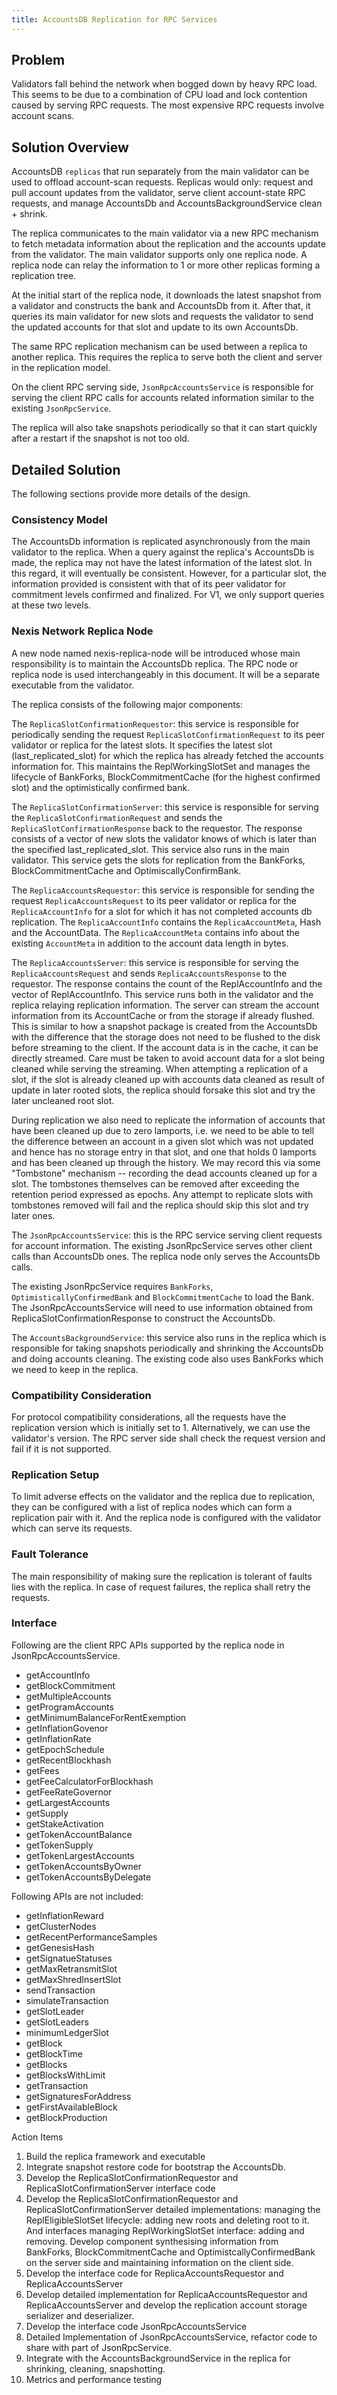 ```yaml
---
title: AccountsDB Replication for RPC Services
---
```


## Problem

Validators fall behind the network when bogged down by heavy RPC load. This
seems to be due to a combination of CPU load and lock contention caused by
serving RPC requests. The most expensive RPC requests involve account scans.

## Solution Overview

AccountsDB `replicas` that run separately from the main validator can be used to
offload account-scan requests. Replicas would only: request and pull account
updates from the validator, serve client account-state RPC requests, and manage
AccountsDb and AccountsBackgroundService clean + shrink.

The replica communicates to the main validator via a new RPC mechanism to fetch
metadata information about the replication and the accounts update from the validator.
The main validator supports only one replica node. A replica node can relay the
information to 1 or more other replicas forming a replication tree.

At the initial start of the replica node, it downloads the latest snapshot
from a validator and constructs the bank and AccountsDb from it. After that, it queries
its main validator for new slots and requests the validator to send the updated
accounts for that slot and update to its own AccountsDb.

The same RPC replication mechanism can be used between a replica to another replica.
This requires the replica to serve both the client and server in the replication model.

On the client RPC serving side, `JsonRpcAccountsService` is responsible for serving
the client RPC calls for accounts related information similar to the existing
`JsonRpcService`.

The replica will also take snapshots periodically so that it can start quickly after
a restart if the snapshot is not too old.

## Detailed Solution
The following sections provide more details of the design.

### Consistency Model
The AccountsDb information is replicated asynchronously from the main validator to the replica.
When a query against the replica's AccountsDb is made, the replica may not have the latest
information of the latest slot. In this regard, it will eventually be consistent. However, for
a particular slot, the information provided is consistent with that of its peer validator
for commitment levels confirmed and finalized. For V1, we only support queries at these two
levels.

### Nexis Network Replica Node
A new node named nexis-replica-node will be introduced whose main responsibility is to maintain
the AccountsDb replica. The RPC node or replica node is used interchangeably in this document.
It will be a separate executable from the validator.

The replica consists of the following major components:

The `ReplicaSlotConfirmationRequestor`: this service is responsible for periodically sending the
request `ReplicaSlotConfirmationRequest` to its peer validator or replica for the latest slots.
It specifies the latest slot (last_replicated_slot) for which the replica has already
fetched the accounts information for. This maintains the ReplWorkingSlotSet and manages
the lifecycle of BankForks, BlockCommitmentCache (for the highest confirmed slot) and
the optimistically confirmed bank.

The `ReplicaSlotConfirmationServer`: this service is responsible for serving the
`ReplicaSlotConfirmationRequest` and sends the `ReplicaSlotConfirmationResponse` back to the requestor.
The response consists of a vector of new slots the validator knows of which is later than the
specified last_replicated_slot. This service also runs in the main validator. This service
gets the slots for replication from the BankForks, BlockCommitmentCache and OptimiscallyConfirmBank.

The `ReplicaAccountsRequestor`: this service is responsible for sending the request
`ReplicaAccountsRequest` to its peer validator or replica for the `ReplicaAccountInfo` for a
slot for which it has not completed accounts db replication. The `ReplicaAccountInfo` contains
the `ReplicaAccountMeta`, Hash and the AccountData. The `ReplicaAccountMeta` contains info about
the existing `AccountMeta` in addition to the account data length in bytes.

The `ReplicaAccountsServer`: this service is responsible for serving the `ReplicaAccountsRequest`
and sends `ReplicaAccountsResponse` to the requestor. The response contains the count of the
ReplAccountInfo and the vector of ReplAccountInfo. This service runs both in the validator
and the replica relaying replication information. The server can stream the account information
from its AccountCache or from the storage if already flushed. This is similar to how a snapshot
package is created from the AccountsDb with the difference that the storage does not need to be
flushed to the disk before streaming to the client. If the account data is in the cache, it can
be directly streamed. Care must be taken to avoid account data for a slot being cleaned while
serving the streaming. When attempting a replication of a slot, if the slot is already cleaned
up with accounts data cleaned as result of update in later rooted slots, the replica should
forsake this slot and try the later uncleaned root slot.

During replication we also need to replicate the information of accounts that have been cleaned
up due to zero lamports, i.e. we need to be able to tell the difference between an account in a
given slot which was not updated and hence has no storage entry in that slot, and one that
holds 0 lamports and has been cleaned up through the history. We may record this via some
"Tombstone" mechanism -- recording the dead accounts cleaned up for a slot. The tombstones
themselves can be removed after exceeding the retention period expressed as epochs. Any
attempt to replicate slots with tombstones removed will fail and the replica should skip
this slot and try later ones.

The `JsonRpcAccountsService`: this is the RPC service serving client requests for account
information. The existing JsonRpcService serves other client calls than AccountsDb ones.
The replica node only serves the AccountsDb calls.

The existing JsonRpcService requires `BankForks`, `OptimisticallyConfirmedBank` and
`BlockCommitmentCache` to load the Bank. The JsonRpcAccountsService will need to use
information obtained from ReplicaSlotConfirmationResponse to construct the AccountsDb.

The `AccountsBackgroundService`: this service also runs in the replica which is responsible
for taking snapshots periodically and shrinking the AccountsDb and doing accounts cleaning.
The existing code also uses BankForks which we need to keep in the replica.

### Compatibility Consideration

For protocol compatibility considerations, all the requests have the replication version which
is initially set to 1. Alternatively, we can use the validator's version. The RPC server side
shall check the request version and fail if it is not supported.

### Replication Setup
To limit adverse effects on the validator and the replica due to replication, they can be
configured with a list of replica nodes which can form a replication pair with it. And the
replica node is configured with the validator which can serve its requests.


### Fault Tolerance
The main responsibility of making sure the replication is tolerant of faults lies with the
replica. In case of request failures, the replica shall retry the requests.


### Interface

Following are the client RPC APIs supported by the replica node in JsonRpcAccountsService.

- getAccountInfo
- getBlockCommitment
- getMultipleAccounts
- getProgramAccounts
- getMinimumBalanceForRentExemption
- getInflationGovenor
- getInflationRate
- getEpochSchedule
- getRecentBlockhash
- getFees
- getFeeCalculatorForBlockhash
- getFeeRateGovernor
- getLargestAccounts
- getSupply
- getStakeActivation
- getTokenAccountBalance
- getTokenSupply
- getTokenLargestAccounts
- getTokenAccountsByOwner
- getTokenAccountsByDelegate

Following APIs are not included:

- getInflationReward
- getClusterNodes
- getRecentPerformanceSamples
- getGenesisHash
- getSignatueStatuses
- getMaxRetransmitSlot
- getMaxShredInsertSlot
- sendTransaction
- simulateTransaction
- getSlotLeader
- getSlotLeaders
- minimumLedgerSlot
- getBlock
- getBlockTime
- getBlocks
- getBlocksWithLimit
- getTransaction
- getSignaturesForAddress
- getFirstAvailableBlock
- getBlockProduction


Action Items

1. Build the replica framework and executable
2. Integrate snapshot restore code for bootstrap the AccountsDb.
3. Develop the ReplicaSlotConfirmationRequestor and ReplicaSlotConfirmationServer interface code
4. Develop the ReplicaSlotConfirmationRequestor and ReplicaSlotConfirmationServer detailed implementations: managing the ReplEligibleSlotSet lifecycle: adding new roots and deleting root to it. And interfaces managing ReplWorkingSlotSet interface: adding and removing. Develop component synthesising information from BankForks, BlockCommitmentCache and OptimistcallyConfirmedBank on the server side and maintaining information on the client side.
5. Develop the interface code for ReplicaAccountsRequestor and ReplicaAccountsServer
6. Develop detailed implementation for ReplicaAccountsRequestor and ReplicaAccountsServer and develop the replication account storage serializer and deserializer.
7. Develop the interface code JsonRpcAccountsService
8. Detailed Implementation of JsonRpcAccountsService, refactor code to share with part of JsonRpcService.
9. Integrate with the AccountsBackgroundService in the replica for shrinking, cleaning, snapshotting.
10. Metrics and performance testing

